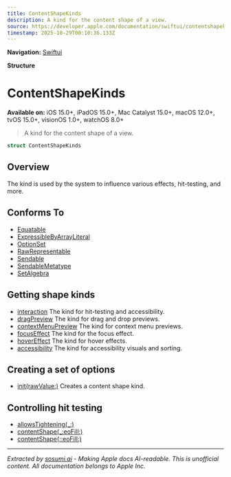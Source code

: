 ```yaml
---
title: ContentShapeKinds
description: A kind for the content shape of a view.
source: https://developer.apple.com/documentation/swiftui/contentshapekinds
timestamp: 2025-10-29T00:10:36.133Z
---
```


**Navigation:** [Swiftui](/documentation/swiftui)

**Structure**

# ContentShapeKinds

**Available on:** iOS 15.0+, iPadOS 15.0+, Mac Catalyst 15.0+, macOS 12.0+, tvOS 15.0+, visionOS 1.0+, watchOS 8.0+

> A kind for the content shape of a view.

```swift
struct ContentShapeKinds
```

## Overview

The kind is used by the system to influence various effects, hit-testing, and more.

## Conforms To

- [Equatable](/documentation/Swift/Equatable)
- [ExpressibleByArrayLiteral](/documentation/Swift/ExpressibleByArrayLiteral)
- [OptionSet](/documentation/Swift/OptionSet)
- [RawRepresentable](/documentation/Swift/RawRepresentable)
- [Sendable](/documentation/Swift/Sendable)
- [SendableMetatype](/documentation/Swift/SendableMetatype)
- [SetAlgebra](/documentation/Swift/SetAlgebra)

## Getting shape kinds

- [interaction](/documentation/swiftui/contentshapekinds/interaction) The kind for hit-testing and accessibility.
- [dragPreview](/documentation/swiftui/contentshapekinds/dragpreview) The kind for drag and drop previews.
- [contextMenuPreview](/documentation/swiftui/contentshapekinds/contextmenupreview) The kind for context menu previews.
- [focusEffect](/documentation/swiftui/contentshapekinds/focuseffect) The kind for the focus effect.
- [hoverEffect](/documentation/swiftui/contentshapekinds/hovereffect) The kind for hover effects.
- [accessibility](/documentation/swiftui/contentshapekinds/accessibility) The kind for accessibility visuals and sorting.

## Creating a set of options

- [init(rawValue:)](/documentation/swiftui/contentshapekinds/init(rawvalue:)) Creates a content shape kind.

## Controlling hit testing

- [allowsTightening(_:)](/documentation/swiftui/view/allowstightening(_:))
- [contentShape(_:eoFill:)](/documentation/swiftui/view/contentshape(_:eofill:))
- [contentShape(_:_:eoFill:)](/documentation/swiftui/view/contentshape(_:_:eofill:))

---

*Extracted by [sosumi.ai](https://sosumi.ai) - Making Apple docs AI-readable.*
*This is unofficial content. All documentation belongs to Apple Inc.*
